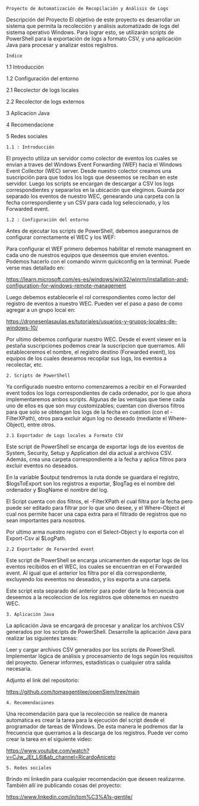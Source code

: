 	Proyecto de Automatización de Recopilación y Análisis de Logs
Descripción del Proyecto
El objetivo de este proyecto es desarrollar un sistema que permita la recolección y análisis automatizado de logs del sistema operativo Windows. Para lograr esto, se utilizarán scripts de PowerShell para la exportación de logs a formato CSV, y una aplicación Java para procesar y analizar estos registros.

	Índice
 
1.1 Introducción

1.2 Configuración del entorno

2.1 Recolector de logs locales

2.2 Recolector de logs externos

3 Aplicacion Java

4 Recomendacione

5 Redes sociales

	1.1 : Introducción

El proyecto utiliza un servidor como colector de eventos los cuales se envian a traves del Windows Event Forwarding (WEF) hacia el Windows Event Collector (WEC) server. Desde nuestro colector creamos una suscripción para que todos los logs que deseemos se reciban en este servidor.
Luego los scripts se encargan de descargar a CSV los logs correspondientes y separarlos en la ubicación que elegimos. Guarda por separado los eventos de nuestro WEC, genearando una carpeta con la fecha correspondiente y un CSV para cada log seleccionado, y los Forwarded event.

	1.2 : Configuración del entorno

Antes de ejecutar los scripts de PowerShell, debemos asegurarnos de configurar correctamente el WEC y los WEF:

Para configurar el WEF primero debemos habilitar el remote managment en cada uno de nuestros equipos que deseemos que envien eventos. Podemos hacerlo con el comando winrm quickconfig en la terminal. Puede verse mas detallado en:

https://learn.microsoft.com/es-es/windows/win32/winrm/installation-and-configuration-for-windows-remote-management

Luego debemos establecerle el rol correspondientes como lector del registro de eventos a nuestro WEC. Pueden ver el paso a paso de como agregar a un grupo local en:

https://dronesenlasaulas.es/tutoriales/usuarios-y-grupos-locales-de-windows-10/

Por ultimo debemos configurar nuestro WEC. Desde el event viewer en la pestaña suscripciones podemos crear la suscripcion que querramos. Allí estableceremos el nombre, el registro destino (Forwarded event), los equipos de los cuales deseamos recopilar sus logs, los eventos a recolectar, etc.

	2. Scripts de PowerShell

Ya configurado nuestro entorno comenzaremos a recibir en el Forwarded event todos los logs correspondientes de cada ordenador, por lo que ahora implementaremos ambos scripts.
Algunas de las ventajas que tiene cada uno de ellos es que son muy customizables; cuentan con diversos filtros para que solo se obtengan los logs de la fecha en cuestion (con el -FilterXPath), otros para excluir algun log no deseado (mediante el Where-Object), entre otros.

	2.1 Exportador de Logs locales a Formato CSV
 
Este script de PowerShell se encarga de exportar logs de los eventos de System, Security, Setup y Application del día actual a archivos CSV. Además, crea una carpeta correspondiente a la fecha y aplica filtros para excluir eventos no deseados.

En la variable $output tendremos la ruta donde se guardara el registro, $logsToExport son los registros a exportar, $logTag es el nombre del ordenador y $logName el nombre del log.

El Script cuenta con dos filtros, el -FilterXPath el cual filtra por la fecha pero puede ser editado para filtrar por lo que uno desee, y el Where-Object el cual nos permite hacer una capa extra para el filtrado de registros que no sean importantes para nosotros. 

Por ultimo arma nuestro registro con el Select-Object y lo exporta con el Export-Csv al $LogPath.

	2.2 Exportador de Forwarded event
 
Este script de PowerShell se encarga unicamenten de exportar logs de los eventos recibidos en el WEC, los cuales se encuentran en el Forwarded event. Al igual que el anterior los filtra por el día correspondiente, excluyendo los eveentos no deseados, y los exporta a una carpeta.

Este script esta separado del anterior para poder darle la frecuencia que deseemos a la recoleccion de los registros que obtenemos en nuestro WEC.

	3. Aplicación Java
 
La aplicación Java se encargará de procesar y analizar los archivos CSV generados por los scripts de PowerShell. Desarrolle la aplicación Java para realizar las siguientes tareas:

Leer y cargar archivos CSV generados por los scripts de PowerShell.
Implementar lógica de análisis y procesamiento de logs según los requisitos del proyecto.
Generar informes, estadísticas o cualquier otra salida necesaria.

Adjunto el link del repositorio: 

https://github.com/tomasgentilee/openSiem/tree/main

	4. Recomendaciones

Una recomendación para que la recolección se realice de manera automatica es crear la tarea para la ejecución del script desde el programador de tareas de Windows. De esta manera le podremos dar la frecuencia que querramos a la descarga de los registros. Puede ver como crear la tarea en el siguiente video: 

https://www.youtube.com/watch?v=CJw_JEt_L6I&ab_channel=RicardoAniceto

	5. Redes sociales

Brindo mi linkedin para cualquier recomendación que deseen realizarme. También allí ire publicando cosas del proyecto:

https://www.linkedin.com/in/tom%C3%A1s-gentile/

